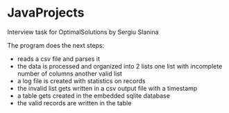 # JavaProjects
 Interview task for OptimalSolutions by Sergiu Slanina
 
 The program does the next steps:
- reads a csv file and parses it
- the data is processed and organized into 2 lists
  one list with incomplete number of columns
  another valid list
- a log file is created with statistics on records
- the invalid list gets written in a csv output file with a timestamp
- a table gets created in the embedded sqlite database
- the valid records are written in the table
